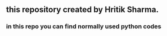 <h2><b>this repository created by Hritik Sharma.</h2>
<h3>in this repo you can find normally used python codes</h3>

